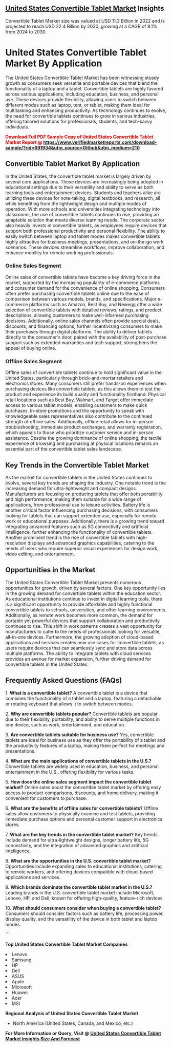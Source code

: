 <h2><a href="https://www.verifiedmarketreports.com/download-sample/?rid=691934&amp;utm_source=Github&amp;utm_medium=210" target="_blank">United States Convertible Tablet Market</a> Insights</h2><p>Convertible Tablet Market size was valued at USD 11.3 Billion in 2022 and is projected to reach USD 22.4 Billion by 2030, growing at a CAGR of 9.1% from 2024 to 2030.</p><p><h1>United States Convertible Tablet Market By Application</h1><p>The United States Convertible Tablet Market has been witnessing steady growth as consumers seek versatile and portable devices that blend the functionality of a laptop and a tablet. Convertible tablets are highly favored across various applications, including education, business, and personal use. These devices provide flexibility, allowing users to switch between different modes such as laptop, tent, or tablet, making them ideal for multitasking and enhancing productivity. As technology continues to evolve, the need for convertible tablets continues to grow in various industries, offering tailored solutions for professionals, students, and tech-savvy individuals. </p><p><strong><p><span class=""><span style="color: #ff0000;"><strong>Download Full PDF Sample Copy of United States Convertible Tablet Market Report</strong> @ </span><a href="https://www.verifiedmarketreports.com/download-sample/?rid=691934&amp;utm_source=Github&amp;utm_medium=210" target="_blank">https://www.verifiedmarketreports.com/download-sample/?rid=691934&amp;utm_source=Github&amp;utm_medium=210</a></span></p></strong></p><h2>Convertible Tablet Market By Application</h2><p>In the United States, the convertible tablet market is largely driven by several core applications. These devices are increasingly being adopted in educational settings due to their versatility and ability to serve as both learning tools and entertainment devices. Students and teachers alike are utilizing these devices for note-taking, digital textbooks, and research, all while benefiting from the lightweight design and multiple modes of operation. With more schools and universities integrating technology into classrooms, the use of convertible tablets continues to rise, providing an adaptable solution that meets diverse learning needs. The corporate sector also heavily invests in convertible tablets, as employees require devices that support both professional productivity and personal flexibility. The ability to easily switch between laptop and tablet modes makes convertible tablets highly attractive for business meetings, presentations, and on-the-go work scenarios. These devices streamline workflows, improve collaboration, and enhance mobility for remote working professionals.</p><h3>Online Sales Segment</h3><p>Online sales of convertible tablets have become a key driving force in the market, supported by the increasing popularity of e-commerce platforms and consumer demand for the convenience of online shopping. Consumers often prefer purchasing convertible tablets online due to the ease of comparison between various models, brands, and specifications. Major e-commerce platforms such as Amazon, Best Buy, and Newegg offer a wide selection of convertible tablets with detailed reviews, ratings, and product descriptions, allowing customers to make well-informed purchasing decisions. Additionally, online sales channels often provide special deals, discounts, and financing options, further incentivizing consumers to make their purchases through digital platforms. The ability to deliver tablets directly to the consumer's door, paired with the availability of post-purchase support such as extended warranties and tech support, strengthens the appeal of buying online.</p><h3>Offline Sales Segment</h3><p>Offline sales of convertible tablets continue to hold significant value in the United States, particularly through brick-and-mortar retailers and electronics stores. Many consumers still prefer hands-on experiences when purchasing devices like convertible tablets, as this allows them to test the product and experience its build quality and functionality firsthand. Physical retail locations such as Best Buy, Walmart, and Target offer immediate access to various tablet models, enabling customers to make quick purchases. In-store promotions and the opportunity to speak with knowledgeable sales representatives also contribute to the continued strength of offline sales. Additionally, offline retail allows for in-person troubleshooting, immediate product exchanges, and warranty registration, which appeals to those who prioritize customer service and in-person assistance. Despite the growing dominance of online shopping, the tactile experience of browsing and purchasing at physical locations remains an essential part of the convertible tablet sales landscape.</p><h2>Key Trends in the Convertible Tablet Market</h2><p>As the market for convertible tablets in the United States continues to evolve, several key trends are shaping the industry. One notable trend is the increasing demand for ultra-lightweight and compact designs. Manufacturers are focusing on producing tablets that offer both portability and high performance, making them suitable for a wide range of applications, from professional use to leisure activities. Battery life is another critical factor influencing purchasing decisions, with consumers looking for tablets that can support extended use, especially for remote work or educational purposes. Additionally, there is a growing trend toward integrating advanced features such as 5G connectivity and artificial intelligence, further enhancing the functionality of convertible tablets. Another prominent trend is the rise of convertible tablets with high-resolution displays and advanced graphics capabilities, catering to the needs of users who require superior visual experiences for design work, video editing, and entertainment.</p><h2>Opportunities in the Market</h2><p>The United States Convertible Tablet Market presents numerous opportunities for growth, driven by several factors. One key opportunity lies in the growing demand for convertible tablets within the education sector. As educational institutions continue to invest in digital learning tools, there is a significant opportunity to provide affordable and highly functional convertible tablets to schools, universities, and other learning environments. Additionally, as remote work becomes more common, the demand for portable yet powerful devices that support collaboration and productivity continues to rise. This shift in work patterns creates a vast opportunity for manufacturers to cater to the needs of professionals looking for versatile, all-in-one devices. Furthermore, the growing adoption of cloud-based applications and services creates new use cases for convertible tablets, as users require devices that can seamlessly sync and store data across multiple platforms. The ability to integrate tablets with cloud services provides an avenue for market expansion, further driving demand for convertible tablets in the United States.</p><h2>Frequently Asked Questions (FAQs)</h2><p>1. <strong>What is a convertible tablet?</strong> A convertible tablet is a device that combines the functionality of a tablet and a laptop, featuring a detachable or rotating keyboard that allows it to switch between modes.</p><p>2. <strong>Why are convertible tablets popular?</strong> Convertible tablets are popular due to their flexibility, portability, and ability to serve multiple functions in one device, such as work, entertainment, and education.</p><p>3. <strong>Are convertible tablets suitable for business use?</strong> Yes, convertible tablets are ideal for business use as they offer the portability of a tablet and the productivity features of a laptop, making them perfect for meetings and presentations.</p><p>4. <strong>What are the main applications of convertible tablets in the U.S.?</strong> Convertible tablets are widely used in education, business, and personal entertainment in the U.S., offering flexibility for various tasks.</p><p>5. <strong>How does the online sales segment impact the convertible tablet market?</strong> Online sales boost the convertible tablet market by offering easy access to product comparisons, discounts, and home delivery, making it convenient for customers to purchase.</p><p>6. <strong>What are the benefits of offline sales for convertible tablets?</strong> Offline sales allow customers to physically examine and test tablets, providing immediate purchase options and personal customer support in electronics stores.</p><p>7. <strong>What are the key trends in the convertible tablet market?</strong> Key trends include demand for ultra-lightweight designs, longer battery life, 5G connectivity, and the integration of advanced graphics and artificial intelligence.</p><p>8. <strong>What are the opportunities in the U.S. convertible tablet market?</strong> Opportunities include expanding sales to educational institutions, catering to remote workers, and offering devices compatible with cloud-based applications and services.</p><p>9. <strong>Which brands dominate the convertible tablet market in the U.S.?</strong> Leading brands in the U.S. convertible tablet market include Microsoft, Lenovo, HP, and Dell, known for offering high-quality, feature-rich devices.</p><p>10. <strong>What should consumers consider when buying a convertible tablet?</strong> Consumers should consider factors such as battery life, processing power, display quality, and the versatility of the device in both tablet and laptop modes.</p>```</p><p><strong>Top United States Convertible Tablet Market Companies</strong></p><div data-test-id=""><p><li>Lenovo</li><li> Samsung</li><li> HP</li><li> Dell</li><li> ASUS</li><li> Apple</li><li> Microsoft</li><li> Huawei</li><li> Acer</li><li> MSI</li></p><div><strong>Regional Analysis of&nbsp;United States Convertible Tablet Market</strong></div><ul><li dir="ltr"><p dir="ltr">North America&nbsp;(United States, Canada, and Mexico, etc.)</p></li></ul><p><strong>For More Information or Query, Visit @&nbsp;</strong><strong><a href="https://www.verifiedmarketreports.com/product/convertible-tablet-market/?utm_source=Github&amp;utm_medium=210" target="_blank">United States Convertible Tablet Market Insights Size And Forecast</a></strong></p></div>
